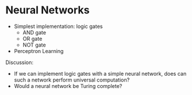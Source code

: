 # Neural Networks

* Simplest implementation: logic gates
  * AND gate
  * OR gate
  * NOT gate
* Perceptron Learning

Discussion:

* If we can implement logic gates with a simple neural network, does
  can such a network perform universal computation?
* Would a neural network be Turing complete?
